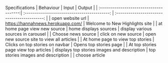 Specifications
| Behaviour                               | Input                                        | Output                                       |
| :--------------------------------------:| :------------------------------------------: | :------------------------------------------: |
| open website url                        | https://hannahnews.herokuapp.com/   | Welcome to New Highlights site               |
| at home page view new source            | home displays sources                        | display various sources in carousel          |
| Choose news source                      | click on new source                          | open new source site to view all articles    |
| At home page to view top stories        | Clicks on top stories on navbar              | Opens top stories page                       |
| At top stories page view top articles   | displays top stories images and description  | top stories images and description           |
| choose article        